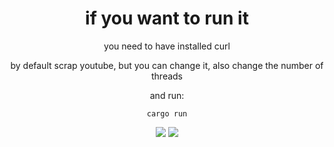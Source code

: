 <div align="center">

<h1>if you want to run it</h1>

you need to have installed curl

by default scrap youtube, but you can change it, also change the number of threads

and run:

```
cargo run
```

<img src="https://cdn.discordapp.com/attachments/851972919134650393/859936354180136960/ezgif.com-gif-maker.gif">

<img src="https://cdn.discordapp.com/attachments/851972919134650393/859936645091950612/ezgif.com-gif-maker_1.gif">

</div>
